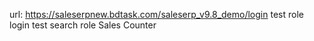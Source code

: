 url: https://saleserpnew.bdtask.com/saleserp_v9.8_demo/login
test role login 
test search role Sales Counter